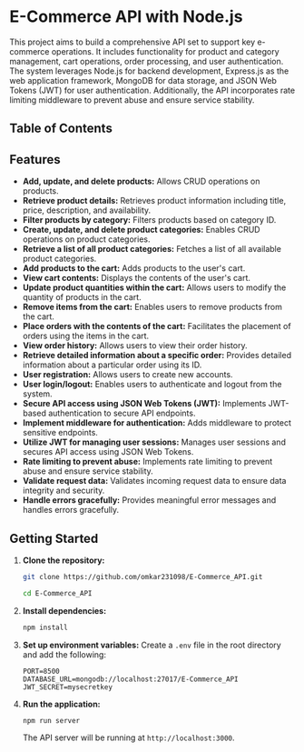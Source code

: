 # E-Commerce API with Node.js

This project aims to build a comprehensive API set to support key e-commerce operations. It includes functionality for product and category management, cart operations, order processing, and user authentication. The system leverages Node.js for backend development, Express.js as the web application framework, MongoDB for data storage, and JSON Web Tokens (JWT) for user authentication. Additionally, the API incorporates rate limiting middleware to prevent abuse and ensure service stability.

## Table of Contents




## Features

- **Add, update, and delete products:** Allows CRUD operations on products.
- **Retrieve product details:** Retrieves product information including title, price, description, and availability.
- **Filter products by category:** Filters products based on category ID.
- **Create, update, and delete product categories:** Enables CRUD operations on product categories.
- **Retrieve a list of all product categories:** Fetches a list of all available product categories.
- **Add products to the cart:** Adds products to the user's cart.
- **View cart contents:** Displays the contents of the user's cart.
- **Update product quantities within the cart:** Allows users to modify the quantity of products in the cart.
- **Remove items from the cart:** Enables users to remove products from the cart.
- **Place orders with the contents of the cart:** Facilitates the placement of orders using the items in the cart.
- **View order history:** Allows users to view their order history.
- **Retrieve detailed information about a specific order:** Provides detailed information about a particular order using its ID.
- **User registration:** Allows users to create new accounts.
- **User login/logout:** Enables users to authenticate and logout from the system.
- **Secure API access using JSON Web Tokens (JWT):** Implements JWT-based authentication to secure API endpoints.
- **Implement middleware for authentication:** Adds middleware to protect sensitive endpoints.
- **Utilize JWT for managing user sessions:** Manages user sessions and secures API access using JSON Web Tokens.
- **Rate limiting to prevent abuse:** Implements rate limiting to prevent abuse and ensure service stability.
- **Validate request data:** Validates incoming request data to ensure data integrity and security.
- **Handle errors gracefully:** Provides meaningful error messages and handles errors gracefully.

## Getting Started

1. **Clone the repository:**
    ```bash
    git clone https://github.com/omkar231098/E-Commerce_API.git
   
    ```
   ```bash
   cd E-Commerce_API
    ```
2. **Install dependencies:**
    ```bash
    npm install
    ```

3. **Set up environment variables:**
    Create a `.env` file in the root directory and add the following:
    ```env
    PORT=8500
    DATABASE_URL=mongodb://localhost:27017/E-Commerce_API
    JWT_SECRET=mysecretkey
    ```

4. **Run the application:**
    ```bash
    npm run server
    ```
    The API server will be running at `http://localhost:3000`.
